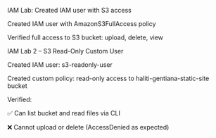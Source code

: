 IAM Lab: Created IAM user with S3 access

Created IAM user with AmazonS3FullAccess policy

Verified full access to S3 bucket: upload, delete, view

IAM Lab 2 – S3 Read-Only Custom User

Created IAM user: s3-readonly-user

Created custom policy: read-only access to haliti-gentiana-static-site bucket

Verified:

✅ Can list bucket and read files via CLI

❌ Cannot upload or delete (AccessDenied as expected)
